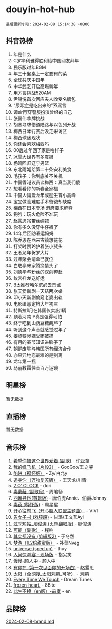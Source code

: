 # douyin-hot-hub

`最后更新时间：2024-02-08 15:14:38 +0800`

## 抖音热榜

1. 年是什么
1. C罗率利雅得胜利给中国网友拜年
1. 民乐版过年BGM
1. 年三十餐桌上一定要有的菜
1. 全球共庆中国年
1. 中华武艺开启高燃新年
1. 用方言挑战520AM
1. 尹锡悦首次回应夫人收受名牌包
1. “尿毒症是吃出来的”系谣言
1. 谭sir再穿警服扮演曾经的自己
1. 张国伟拿牌挑战
1. 胡塞寻求借道陆路与以色列开战
1. 梅西日本行赛后没走采访区
1. 梅西球迷现状
1. 你还会喜欢梅西吗
1. 00后过年回了家是啥样子
1. 冰雪大世界有多震撼
1. 杨鸣回归辽宁男篮
1. 东北雨姐给第二十条安利美食
1. 毛孩子：你到底关不关机
1. 中国香港议员谈梅西：真当我们傻
1. 想看看你的新春全家福
1. 中国人偏爱龙年或迎生育小高峰
1. 宝宝做高难度手术爸爸却缺席
1. 梅西在日本登场 港府要求解释
1. 狗狗：玩火危险不准玩
1. 赵露思吊带丝绸裙
1. 你有多久没穿牛仔裤了
1. 14年后回访春运妈妈
1. 陈乔恩在西来古镇想花花
1. 打架时贾玲护着张小斐头
1. 王者龙年贺岁大片
1. 过年聚会清单已就位
1. 白敬亭宋家腾换情头了
1. 刘德华与粉丝的双向奔赴
1. 故宫祥龙送好运
1. B太推荐哈尔滨必去景点
1. 张天爱新剧一天结两次婚
1. 印小天新剧偷窥老婆出轨
1. 电影缉恶定档大年初三
1. 特斯拉1月在韩国仅卖出1辆
1. 顶着河南IP真是强得可怕
1. 终于吃到山药豆糖葫芦了
1. 听到这个声音就感觉过年了
1. 姜黎黎涉嫌受贿被捕
1. 有用的春节知识进脑子了
1. 朝鲜废除与韩国所有经济合作
1. 亦果异地恋最难的是别离
1. 龙年第一摇
1. 马丽教雷佳音百万运镜

## 明星榜

暂无数据

## 直播榜

暂无数据

## 音乐榜

1. [希望你被这个世界爱着 (副歌)](https://sf5-hl-cdn-tos.douyinstatic.com/obj/tos-cn-ve-2774/oUHCmWQfZlE3QQBKBeD8rCFLpJzPgCpImhsxMt) - 许亚童
1. [我的纸飞机（片段2）](https://sf5-hl-cdn-tos.douyinstatic.com/obj/tos-cn-ve-2774/oM2ZrKcg2CD5AeRB2gkeXOFB1IxAGJdZPazYHf) - GooGoo/王之睿
1. [陷阱（释怀版）](https://sf5-hl-cdn-tos.douyinstatic.com/obj/tos-cn-ve-2774/oE8C21LeZrzKLDFfQYgMzx4GAIHageG5IzayY7) - Zy/白允y
1. [追寻你（万物复苏版）](https://sf5-hl-cdn-tos.douyinstatic.com/obj/tos-cn-ve-2774/oYeAZJsbjIDit9APmBg8u6uDUQnHmoCf3gbo74) - 王天戈/川青
1. [2 O' CLOCK](https://sf5-hl-cdn-tos.douyinstatic.com/obj/tos-cn-ve-2774/oIUBICeqlYQHTigCBOnCMlwBZJkgiBjt1oDfbg) - dori
1. [毒蘑菇 (副歌段)](https://sf3-cdn-tos.douyinstatic.com/obj/tos-cn-ve-2774/ocDEUsfdLjxnlFXtfogBCiQCEqYB7QZgZ8VViM) - 周笔畅
1. [西厢寻他(剪辑版)](https://sf3-cdn-tos.douyinstatic.com/obj/tos-cn-ve-2774/oUsAVfAQKlRNxEv5qxvIB8o5qmIWUcXbzJKJhw) - 唐伯虎Annie、伯爵Johnny
1. [毒药 (释怀版)](https://sf5-hl-cdn-tos.douyinstatic.com/obj/tos-cn-ve-2774/oYILMEAzspdZBIzy4frJNB8ZHPHWAhiwowd4Ad) - 周星星
1. [开心往前飞（开心超人联盟主题曲）](https://sf5-hl-cdn-tos.douyinstatic.com/obj/tos-cn-ve-2774/9d8fb7c82cf1421fb93a9fe925275e0a) - VIVI
1. [告女子书 (戏腔段)](https://sf5-hl-cdn-tos.douyinstatic.com/obj/tos-cn-ve-2774/osCCzFxWgstBDi92ZfBB4ht7gQENBmQMAl0eI6) - 甘璐/王文艺Ayi
1. [过季短袖_廖俊涛 (火鸡翻唱版)](https://sf3-cdn-tos.douyinstatic.com/obj/tos-cn-ve-2774/ogQVJl0tRBKxQgZji7YClFEBrVDeHpPTWfCZbQ) - 廖俊涛
1. [可能（副歌）](https://sf6-cdn-tos.douyinstatic.com/obj/tos-cn-ve-2774/cde1731888894259b333569393c2fb51) - 程响
1. [其实都没有 (剪辑版2)](https://sf5-hl-cdn-tos.douyinstatic.com/obj/tos-cn-ve-2774/oEBNQenHZtBhxYjGgUDQk0BCHTigQafgFlbQ7k) - 于冬然
1. [梦游（1.2倍甜蜜版）](https://sf6-cdn-tos.douyinstatic.com/obj/tos-cn-ve-2774/o4gyAUm8hwufoEABmwVIiQtHsFuGzAEEWtNMzo) - 补菜Nveg
1. [universe (sped up)](https://sf3-cdn-tos.douyinstatic.com/obj/tos-cn-ve-2774/oIQnurQLDCsdYeegkM4CKuVb23MZBXtX6QB8bv) - thuy
1. [人间惊鸿宴 - 现场版](https://sf5-hl-cdn-tos.douyinstatic.com/obj/tos-cn-ve-2774/osF4mrPePAf2Yv8Wfr5fATCHZwL5h1QiGQAKwz) - 指尖笑
1. [慢慢-颜人中](https://sf5-hl-cdn-tos.douyinstatic.com/obj/tos-cn-ve-2774/ocjHNfBXdBxQNC8ZGAeoLMFTUgtBg8bkExunDC) - 颜人中
1. [有你在 (第一次见面你的开场白)](https://sf3-cdn-tos.douyinstatic.com/obj/tos-cn-ve-2774/oAthrQ3ClJBfI57uBoFEgNDYtNCZ0TSYQQfxQ0) - 赵露思
1. [太阳（全网搜_太阳刘鹏_可听）](https://sf5-hl-cdn-tos.douyinstatic.com/obj/tos-cn-ve-2774/ogWbyIQnlBFImVbeDocRdCIYtBHlbJXgfZMvgz) - 刘鹏
1. [Every Time We Touch](https://sf5-hl-cdn-tos.douyinstatic.com/obj/tos-cn-ve-2774/ogN6lUKQeBBfEVhIOMikG1CcJjugxk1tztZyhP) - Dream Tunes
1. [frozen heart.](https://sf6-cdn-tos.douyinstatic.com/obj/tos-cn-ve-2774/oIIWJfyjIACZA9zQMtnJ6hQQhFC4vhCupoRBsO) - 8Bite
1. [此生不换（en版）-前奏](https://sf5-hl-cdn-tos.douyinstatic.com/obj/tos-cn-ve-2774/oMDvUGwhKrKYDEqXiMYEwxZqBWIJFA92CiLAO) - en

## 品牌榜

[2024-02-08-brand.md](2024-02-08-brand.md)
